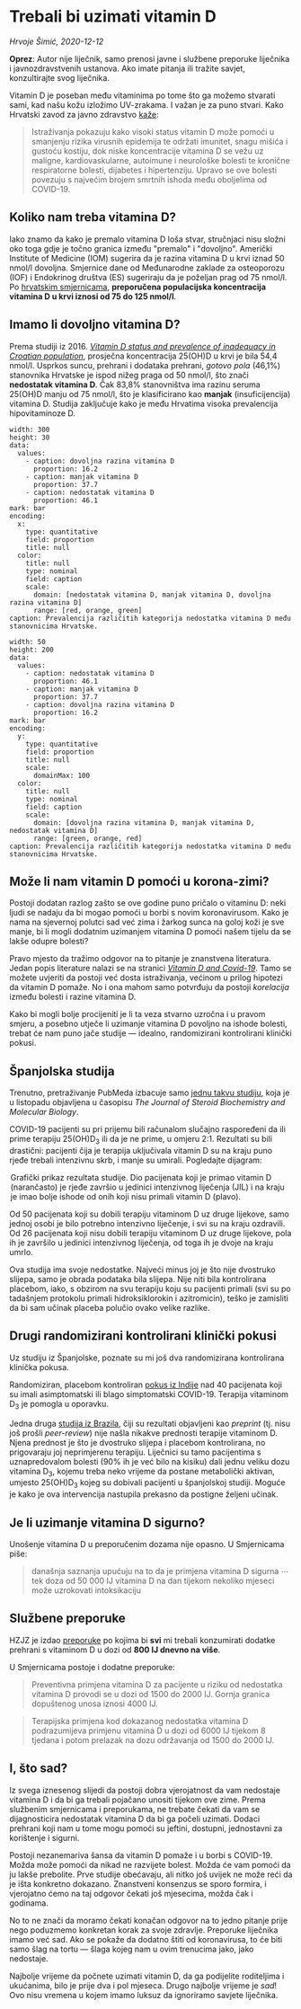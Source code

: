 # Trebali bi uzimati vitamin D

*Hrvoje Šimić, 2020-12-12*

<p class="low-key card-panel yellow lighten-3">
<b>Oprez</b>: Autor nije liječnik, samo prenosi javne i službene preporuke liječnika i javnozdravstvenih ustanova. Ako imate pitanja ili tražite savjet, konzultirajte svog liječnika.
</p>

<span class="dropcap">V</span>itamin D je poseban među vitaminima po tome što ga možemo stvarati sami, kad našu kožu izložimo UV-zrakama. I važan je za puno stvari. Kako Hrvatski zavod za javno zdravstvo [kaže](https://www.hzjz.hr/sluzba-zdravstvena-ekologija/vitamin-d-i-preporuke-za-nadomjesnu-primjenu-vitamina-d-od-jeseni/):

> Istraživanja pokazuju kako visoki status vitamin D može pomoći u smanjenju rizika virusnih epidemija te održati imunitet, snagu mišića i gustoću kostiju, dok niske koncentracije vitamina D se vežu uz maligne, kardiovaskularne, autoimune i neurološke bolesti te kronične respiratorne bolesti, dijabetes i hipertenziju. Upravo se ove bolesti povezuju s najvećim brojem smrtnih ishoda među oboljelima od COVID-19.

## Koliko nam treba vitamina D?

Iako znamo da kako je premalo vitamina D loša stvar, stručnjaci nisu složni oko toga gdje je točno granica između "premalo" i "dovoljno". Američki Institute of Medicine (IOM) sugerira da je razina vitamina D u krvi iznad 50 nmol/l dovoljna. Smjernice dane od Međunarodne zaklade za osteoporozu (IOF) i Endokrinog društva (ES) sugeriraju da je poželjan prag od 75 nmol/l. Po [hrvatskim smjernicama](https://lijecnicki-vjesnik.hlz.hr/lijecnicki-vjesnik/smjernice-za-prevenciju-prepoznavanje-i-lijecenje-nedostatka-vitamina-d-u-odraslih/), **preporučena populacijska koncentracija vitamina D u krvi iznosi od 75 do 125 nmol/l**.

## Imamo li dovoljno vitamina D?

Prema studiji iz 2016. _[Vitamin D status and prevalence of inadequacy in Croatian population](https://www.bib.irb.hr/908094)_, prosječna koncentracija 25(OH)D u krvi je bila 54,4 nmol/l. Usprkos suncu, prehrani i dodataka prehrani, _gotovo pola_ (46,1%) stanovnika Hrvatske je ispod nižeg praga od 50 nmol/l, što znači **nedostatak vitamina D**. Čak 83,8% stanovništva ima razinu seruma 25(OH)D manju od 75 nmol/l, što je klasificirano kao **manjak** (insuficijencija) vitamina D. Studija zaključuje kako je među Hrvatima visoka prevalencija hipovitaminoze D.

```vly.exceptMob
width: 300
height: 30
data:
  values:
    - caption: dovoljna razina vitamina D
      proportion: 16.2
    - caption: manjak vitamina D
      proportion: 37.7
    - caption: nedostatak vitamina D
      proportion: 46.1
mark: bar
encoding:
  x:
    type: quantitative
    field: proportion
    title: null
  color:
    title: null
    type: nominal
    field: caption
    scale:
      domain: [nedostatak vitamina D, manjak vitamina D, dovoljna razina vitamina D]
      range: [red, orange, green]
caption: Prevalencija različitih kategorija nedostatka vitamina D među stanovnicima Hrvatske.
```
```vly.onlyMob
width: 50
height: 200
data:
  values:
    - caption: nedostatak vitamina D
      proportion: 46.1
    - caption: manjak vitamina D
      proportion: 37.7
    - caption: dovoljna razina vitamina D
      proportion: 16.2
mark: bar
encoding:
  y:
    type: quantitative
    field: proportion
    title: null
    scale:
      domainMax: 100
  color:
    title: null
    type: nominal
    field: caption
    scale:
      domain: [dovoljna razina vitamina D, manjak vitamina D, nedostatak vitamina D]
      range: [green, orange, red]
caption: Prevalencija različitih kategorija nedostatka vitamina D među stanovnicima Hrvatske.
```

## Može li nam vitamin D pomoći u korona-zimi?

Postoji dodatan razlog zašto se ove godine puno pričalo o vitaminu D: neki ljudi se nadaju da bi mogao pomoći u borbi s novim koronavirusom. Kako je nama na sjevernoj polutci sad već zima i žarkog sunca na goloj koži je sve manje, bi li mogli dodatnim uzimanjem vitamina D pomoći našem tijelu da se lakše odupre bolesti?

Pravo mjesto da tražimo odgovor na to pitanje je znanstvena literatura. Jedan popis literature nalazi se na stranici _[Vitamin D and Covid-19](https://vitamin-d-covid.shotwell.ca/)_. Tamo se možete uvjeriti da postoji već dosta istraživanja, većinom u prilog hipotezi da vitamin D pomaže. No i ona mahom samo potvrđuju da postoji _korelacija_ između bolesti i razine vitamina D.

Kako bi mogli bolje procijeniti je li ta veza stvarno uzročna i u pravom smjeru, a posebno utječe li uzimanje vitamina D povoljno na ishode bolesti, trebat će nam puno jače studije — idealno, randomizirani kontrolirani klinički pokusi.

## Španjolska studija

Trenutno, pretraživanje PubMeda izbacuje samo [jednu takvu studiju](https://www.sciencedirect.com/science/article/pii/S0960076020302764), koja je u listopadu objavljena u časopisu _The Journal of Steroid Biochemistry and Molecular Biology_. 

COVID-19 pacijenti su pri prijemu bili računalom slučajno raspoređeni da ili prime terapiju 25(OH)D<sub>3</sub> ili da je ne prime, u omjeru 2:1. Rezultati su bili drastični: pacijenti čija je terapija uključivala vitamin D su na kraju puno rjeđe trebali intenzivnu skrb, i manje su umirali. Pogledajte dijagram:

<figure style="max-width: 500px; margin: auto">
  <div id="Sankey"></div>
  <figcaption>
    Grafički prikaz rezultata studije. Dio pacijenata koji je primao vitamin D (narančasto) je rjeđe završio u jedinici intenzivnog liječenja (JIL) i na kraju je imao bolje ishode od onih koji nisu primali vitamin D (plavo).
  </figcaption>
</figure>

Od 50 pacijenata koji su dobili terapiju vitaminom D uz druge lijekove, samo jednoj osobi je bilo potrebno intenzivno liječenje, i svi su na kraju ozdravili. Od 26 pacijenata koji nisu dobili terapiju vitaminom D uz druge lijekove, pola ih je završilo u jedinici intenzivnog liječenja, od toga ih je dvoje na kraju umrlo.

Ova studija ima svoje nedostatke. Najveći minus joj je što nije dvostruko slijepa, samo je obrada podataka bila slijepa. Nije niti bila kontrolirana placebom, iako, s obzirom na svu terapiju koju su pacijenti primali (svi su po tadašnjem protokolu primali hidroksiklorokin i azitromicin), teško je zamisliti da bi sam učinak placeba polučio ovako velike razlike.


## Drugi randomizirani kontrolirani klinički pokusi

Uz studiju iz Španjolske, poznate su mi još dva randomizirana kontrolirana klinička pokusa.

Randomiziran, placebom kontroliran [pokus iz Indije](https://pmj.bmj.com/content/early/2020/11/12/postgradmedj-2020-139065.full) nad 40 pacijenata koji su imali asimptomatski ili blago simptomatski COVID-19. Terapija vitaminom D<sub>3</sub> je pomogla u oporavku.

Jedna druga [studija iz Brazila](https://www.medrxiv.org/content/10.1101/2020.11.16.20232397v1), čiji su rezultati objavljeni kao _preprint_ (tj. nisu još prošli _peer-review_) nije našla nikakve prednosti terapije vitaminom D. Njena prednost je što je dvostruko slijepa i placebom kontrolirana, no prigovaraju joj neprimjerenu terapiju. Liječnici su tamo pacijentima s uznapredovalom bolesti (90% ih je već bilo na kisiku) dali jednu veliku dozu vitamina D<sub>3</sub>, kojemu treba neko vrijeme da postane metabolički aktivan, umjesto 25(OH)D<sub>3</sub> kojeg su dobivali pacijenti u španjolskoj studiji. Moguće je kako je ova intervencija nastupila prekasno da postigne željeni učinak.


## Je li uzimanje vitamina D sigurno?

Unošenje vitamina D u preporučenim dozama nije opasno. U Smjernicama piše:

> današnja saznanja upućuju na to da je primjena vitamina D sigurna ⋯ tek doza od 50 000 IJ vitamina D na dan tijekom nekoliko mjeseci može uzrokovati intoksikaciju


## Službene preporuke

HZJZ je izdao [preporuke](https://www.hzjz.hr/sluzba-zdravstvena-ekologija/vitamin-d-i-preporuke-za-nadomjesnu-primjenu-vitamina-d-od-jeseni/) po kojima bi **svi** mi trebali konzumirati dodatke prehrani s vitaminom D u dozi od __800 IJ dnevno na više__.

U Smjernicama postoje i dodatne preporuke:

> Preventivna primjena vitamina D za pacijente u riziku od nedostatka vitamina D provodi se u dozi od 1500 do 2000 IJ. Gornja granica dopuštenog unosa iznosi 4000 IJ.

> Terapijska primjena kod dokazanog nedostatka vitamina D podrazumijeva primjenu vitamina D u dozi od 6000 IJ tijekom 8 tjedana i potom prelazak na dozu održavanja od 1500 do 2000 IJ.


## I, što sad?

Iz svega iznesenog slijedi da postoji dobra vjerojatnost da vam nedostaje vitamina D i da bi ga trebali pojačano unositi tijekom ove zime. Prema službenim smjernicama i preporukama, ne trebate čekati da vam se dijagnosticira nedostatak vitamina D da bi ga počeli uzimati. Dodaci prehrani koji nam u tome mogu pomoći su jeftini, dostupni, jednostavni za korištenje i sigurni.

Postoji nezanemariva šansa da vitamin D pomaže i u borbi s COVID-19. Možda može pomoći da nikad ne razvijete bolest. Možda će vam pomoći da ju lakše prebolite. Prve studije obećavaju, ali nitko još uvijek ne može reći da je išta konkretno dokazano. Znanstveni konsenzus se sporo formira, i vjerojatno ćemo na taj odgovor čekati još mjesecima, možda čak i godinama.

No to ne znači da moramo čekati konačan odgovor na to jedno pitanje prije nego poduzmemo konkretan korak za svoje zdravlje. Preporuke liječnika imamo već sad. Ako se pokaže da dodatno štiti od koronavirusa, to će biti samo šlag na tortu — šlaga kojeg nam u ovim trenucima jako, jako nedostaje.

Najbolje vrijeme da počnete uzimati vitamin D, da ga podijelite roditeljima i ukućanima, bilo je prije dva i pol mjeseca. Drugo najbolje vrijeme je _sad_! Ovo nisu vremena u kojem imamo luksuz da ignoriramo savjete liječnika.
